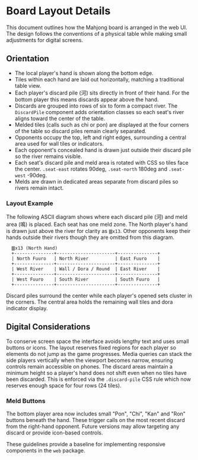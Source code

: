 # Board Layout Details

This document outlines how the Mahjong board is arranged in the web UI. The design follows the conventions of a physical table while making small adjustments for digital screens.

## Orientation

- The local player's hand is shown along the bottom edge.
- Tiles within each hand are laid out horizontally, matching a traditional table view.
- Each player's discard pile (河) sits directly in front of their hand. For the bottom player this means discards appear above the hand.
- Discards are grouped into rows of six to form a compact river. The `DiscardPile` component adds orientation classes so each seat's river aligns toward the center of the table.
- Melded tiles (calls such as chi or pon) are displayed at the four corners of the table so discard piles remain clearly separated.
- Opponents occupy the top, left and right edges, surrounding a central area used for wall tiles or indicators.
- Each opponent's concealed hand is drawn just outside their discard pile so the river remains visible.
- Each seat's discard pile and meld area is rotated with CSS so tiles face the center.
  `.seat-east` rotates 90deg, `.seat-north` 180deg and `.seat-west` -90deg.
- Melds are drawn in dedicated areas separate from discard piles so rivers remain intact.

### Layout Example

The following ASCII diagram shows where each discard pile (河) and meld area (鳴) is placed.
Each seat has one meld zone. The North player's hand is drawn just above the river for clarity as `🀫x13`. Other opponents keep their hands outside their rivers though they are omitted from this diagram.

```
  🀫x13 (North Hand)
  +---------------+----------------------+---------------+
  | North Fuuro   | North River          | East Fuuro    |
  +---------------+----------------------+---------------+
  | West River    | Wall / Dora / Round  | East River    |
  +---------------+----------------------+---------------+
  | West Fuuro    | South River          | South Fuuro   |
  +---------------+----------------------+---------------+
```

Discard piles surround the center while each player's opened sets cluster in the
corners. The central area holds the remaining wall tiles and dora indicator display.

## Digital Considerations

To conserve screen space the interface avoids lengthy text and uses small buttons or icons. The layout reserves fixed regions for each player so elements do not jump as the game progresses. Media queries can stack the side players vertically when the viewport becomes narrow, ensuring controls remain accessible on phones.
The discard areas maintain a minimum height so a player's hand does not shift even when no tiles have been discarded.
This is enforced via the `.discard-pile` CSS rule which now reserves enough space for four rows (24 tiles).

### Meld Buttons

The bottom player area now includes small "Pon", "Chi", "Kan" and "Ron" buttons beneath the hand. These trigger calls on the most recent discard from the right-hand opponent. Future versions may allow targeting any discard or provide icon-based controls.

These guidelines provide a baseline for implementing responsive components in the `web` package.
